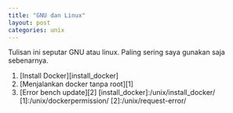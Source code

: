 ```yaml
---
title: "GNU dan Linux"
layout: post
categories: unix
---
```


Tulisan ini seputar GNU atau linux. Paling sering saya gunakan saja sebenarnya. 
1. [Install Docker][install_docker]
2. [Menjalankan docker tanpa root][1]
3. [Error bench update][2]
[install_docker]:/unix/install_docker/
[1]:/unix/dockerpermission/
[2]:/unix/request-error/
